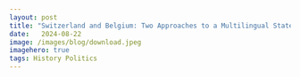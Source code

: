 ```yaml
---
layout:	post
title: "Switzerland and Belgium: Two Approaches to a Multilingual State"
date:	2024-08-22
image: /images/blog/download.jpeg
imagehero: true
tags: History Politics
---
```

